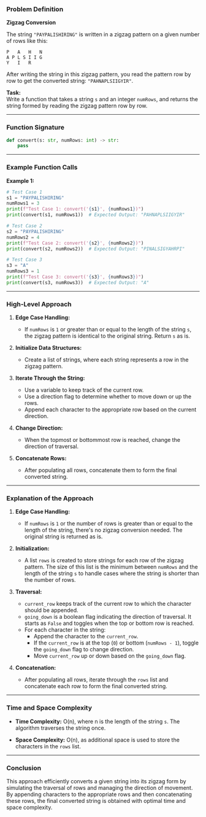 ### **Problem Definition**

**Zigzag Conversion**

The string `"PAYPALISHIRING"` is written in a zigzag pattern on a given number of rows like this:

```
P   A   H   N
A P L S I I G
Y   I   R
```

After writing the string in this zigzag pattern, you read the pattern row by row to get the converted string: `"PAHNAPLSIIGYIR"`.

**Task:**  
Write a function that takes a string `s` and an integer `numRows`, and returns the string formed by reading the zigzag pattern row by row.

---

### **Function Signature**

```python
def convert(s: str, numRows: int) -> str:
    pass
```

---

### **Example Function Calls**

**Example 1:**

```python
# Test Case 1
s1 = "PAYPALISHIRING"
numRows1 = 3
print(f"Test Case 1: convert('{s1}', {numRows1})")
print(convert(s1, numRows1))  # Expected Output: "PAHNAPLSIIGYIR"

# Test Case 2
s2 = "PAYPALISHIRING"
numRows2 = 4
print(f"Test Case 2: convert('{s2}', {numRows2})")
print(convert(s2, numRows2))  # Expected Output: "PINALSIGYAHRPI"

# Test Case 3
s3 = "A"
numRows3 = 1
print(f"Test Case 3: convert('{s3}', {numRows3})")
print(convert(s3, numRows3))  # Expected Output: "A"
```

---

### **High-Level Approach**

1. **Edge Case Handling:**
   - If `numRows` is `1` or greater than or equal to the length of the string `s`, the zigzag pattern is identical to the original string. Return `s` as is.

2. **Initialize Data Structures:**
   - Create a list of strings, where each string represents a row in the zigzag pattern.

3. **Iterate Through the String:**
   - Use a variable to keep track of the current row.
   - Use a direction flag to determine whether to move down or up the rows.
   - Append each character to the appropriate row based on the current direction.

4. **Change Direction:**
   - When the topmost or bottommost row is reached, change the direction of traversal.

5. **Concatenate Rows:**
   - After populating all rows, concatenate them to form the final converted string.

---

### **Explanation of the Approach**

1. **Edge Case Handling:**
   - If `numRows` is `1` or the number of rows is greater than or equal to the length of the string, there's no zigzag conversion needed. The original string is returned as is.

2. **Initialization:**
   - A list `rows` is created to store strings for each row of the zigzag pattern. The size of this list is the minimum between `numRows` and the length of the string `s` to handle cases where the string is shorter than the number of rows.

3. **Traversal:**
   - `current_row` keeps track of the current row to which the character should be appended.
   - `going_down` is a boolean flag indicating the direction of traversal. It starts as `False` and toggles when the top or bottom row is reached.
   - For each character in the string:
     - Append the character to the `current_row`.
     - If the `current_row` is at the top (`0`) or bottom (`numRows - 1`), toggle the `going_down` flag to change direction.
     - Move `current_row` up or down based on the `going_down` flag.

4. **Concatenation:**
   - After populating all rows, iterate through the `rows` list and concatenate each row to form the final converted string.

---

### **Time and Space Complexity**

- **Time Complexity:** O(n), where n is the length of the string `s`. The algorithm traverses the string once.
  
- **Space Complexity:** O(n), as additional space is used to store the characters in the `rows` list.

---

### **Conclusion**

This approach efficiently converts a given string into its zigzag form by simulating the traversal of rows and managing the direction of movement. By appending characters to the appropriate rows and then concatenating these rows, the final converted string is obtained with optimal time and space complexity.
